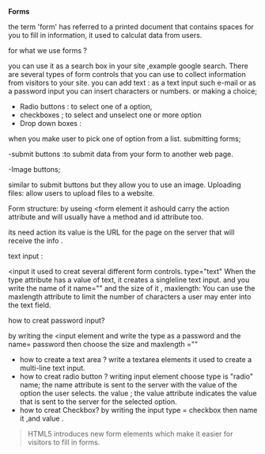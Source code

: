 **Forms**

the term 'form' has referred to a printed document that contains spaces for you to fill in information, it used to calculat data from users.

for what we use forms ?

you can use it as a search box in your site ,example google search.
There are several types of form controls that
you can use to collect information from visitors to your site.
you can add text : as a text input such e-mail
or as a password input you can insert characters or numbers.
or making a choice;
- Radio buttons : to select one of a option,
- checkboxes ; to select and unselect one or more option 
- Drop down boxes :

 when you make user to pick one of option from a list.
submitting forms;

-submit buttons :to submit data from your form to another web page.

-Image buttons;

similar to submit buttons but they allow you to use an image.
Uploading files: allow users to upload files to a website.

Form structure:
by useing <form element  it ashould carry the action attribute and will usually have a method and id attribute too.

its need action its value is the URL for the page on the server that will receive the info .

 text input : 

<input it used to creat several different form controls.
type="text"
When the type attribute has a value of text, it creates a singleline text input.
and you write the name of it name="" and the size of it ,
 maxlength: You can use the maxlength attribute to limit the number of characters a user may enter into the text field.

how to creat password input?

by writing the <input element and write the type as a password and the name= password then choose the size and maxlength =""
- how to create a text area ?
write a textarea elements it used to create a multi-line text input.
- how to creat radio button ?
writing input element choose type is "radio"
name; the name attribute is sent to the server with the value of the option the user selects.
the value ; the value attribute indicates
the value that is sent to the server for the selected option.
- how to creat Checkbox?
by writing the input type = checkbox then name it ,and value .

>HTML5 introduces new form elements which make it
easier for visitors to fill in forms.